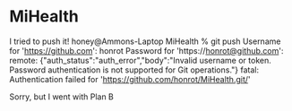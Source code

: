 # MiHealth

I tried to push it! 
honey@Ammons-Laptop MiHealth % git push
Username for 'https://github.com': honrot
Password for 'https://honrot@github.com': 
remote: {"auth_status":"auth_error","body":"Invalid username or token. Password authentication is not supported for Git operations."}
fatal: Authentication failed for 'https://github.com/honrot/MiHealth.git/'

Sorry, but I went with Plan B
